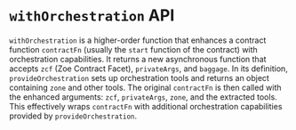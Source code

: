 # `withOrchestration` API

`withOrchestration` is a higher-order function that enhances a contract function `contractFn` 
(usually the `start` function of the contract) with orchestration capabilities. It returns a
 new asynchronous function that accepts `zcf` (Zoe Contract Facet), `privateArgs`, and 
 `baggage`. In its definition, `provideOrchestration` sets up orchestration tools and returns 
 an object containing `zone` and other tools. The original `contractFn` is then called with 
 the enhanced arguments: `zcf`, `privateArgs`, `zone`, and the extracted tools. This effectively wraps `contractFn` with additional orchestration capabilities provided by `provideOrchestration`.

